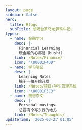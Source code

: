 ```yaml
---
layout: page
sidebar: false
hero:
  title: Blogs
  subTitle: 想喝台茶乌龙弹珠牛奶.
types:
  - name: 金融学习
    desc: |-
      Financial Learning
      玩金融的心都脏（bushi）
    link: /Notes/Finance/
    icon: "\U0001F4DD"
  - name: 学习笔记
    desc: |-
      Learning Notes
      脑子一抽开始开发
    link: /Notes/项目/学生管理系统
    icon: "\U0001F3C3"
  - name: 随想杂文
    desc: |-
      Personal musings
      总要有个写东西的地方
    link: /Notes/Thoughts/
updateTime: '2025-03-27 01:05'
---
```


<script setup>
import BlogArchive from '../../.vitepress/views/Archive/index.vue'
</script>

<BlogArchive/>
